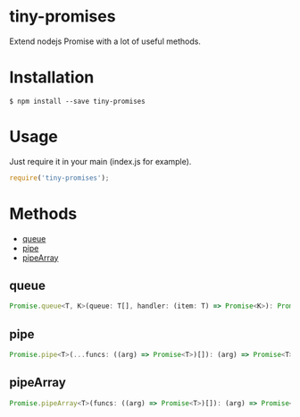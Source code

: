 # tiny-promises
Extend nodejs Promise with a lot of useful methods.
# Installation
`$ npm install --save tiny-promises`
# Usage
Just require it in your main (index.js for example).
```javascript
require('tiny-promises');
```
# Methods
- [queue](#queue)
- [pipe](#pipe)
- [pipeArray](#pipearray)
## queue
```javascript
Promise.queue<T, K>(queue: T[], handler: (item: T) => Promise<K>): Promise<K[]>
``` 
## pipe
```javascript
Promise.pipe<T>(...funcs: ((arg) => Promise<T>)[]): (arg) => Promise<T>
```
## pipeArray
```javascript 
Promise.pipeArray<T>(funcs: ((arg) => Promise<T>)[]): (arg) => Promise<T>
```
